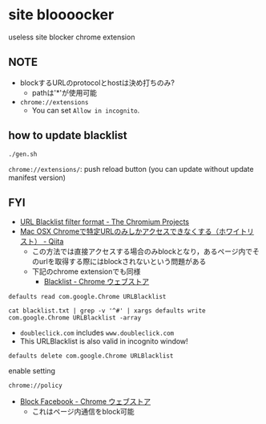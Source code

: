 # site bloooocker

useless site blocker chrome extension

## NOTE
* blockするURLのprotocolとhostは決め打ちのみ?
  * pathは'*'が使用可能
* `chrome://extensions`
  * You can set `Allow in incognito`.

## how to update blacklist
```
./gen.sh
```

`chrome://extensions/`: push reload button (you can update without update manifest version)

## FYI
* [URL Blacklist filter format \- The Chromium Projects]( https://www.chromium.org/administrators/url-blacklist-filter-format )
* [Mac OSX Chromeで特定URLのみしかアクセスできなくする（ホワイトリスト） \- Qiita]( https://qiita.com/Maclog/items/222b5626a30dc8fd62df )
  * この方法では直接アクセスする場合のみblockとなり，あるページ内でそのurlを取得する際にはblockされないという問題がある
  * 下記のchrome extensionでも同様
    * [Blacklist \- Chrome ウェブストア]( https://chrome.google.com/webstore/detail/blacklist/jbpccandodannohfaoncogijbkfcmpgo )

```
defaults read com.google.Chrome URLBlacklist
```

```
cat blacklist.txt | grep -v '^#' | xargs defaults write com.google.Chrome URLBlacklist -array
```

* `doubleclick.com` includes `www.doubleclick.com`
* This URLBlacklist is also valid in incognito window!

```
defaults delete com.google.Chrome URLBlacklist
```

enable setting
```
chrome://policy
```

* [Block Facebook \- Chrome ウェブストア]( https://chrome.google.com/webstore/detail/block-facebook/gebclbfnlcebcljmgblacllmjkfidoef )
  * これはページ内通信をblock可能
